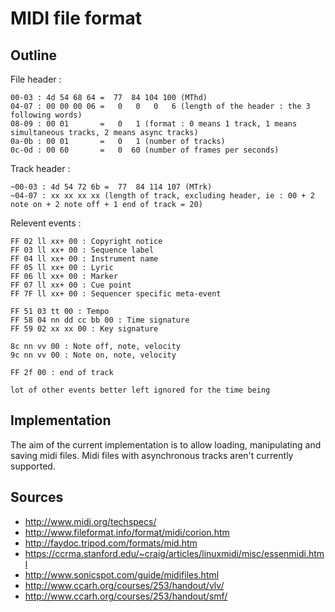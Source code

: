 MIDI file format
================

Outline
-------

File header :

	00-03 : 4d 54 68 64 =  77  84 104 100 (MThd) 
	04-07 : 00 00 00 06 =   0   0   0   6 (length of the header : the 3 following words) 
	08-09 : 00 01       =   0   1 (format : 0 means 1 track, 1 means simultaneous tracks, 2 means async tracks)
	0a-0b : 00 01       =   0   1 (number of tracks)
	0c-0d : 00 60       =   0  60 (number of frames per seconds)

Track header :

	~00-03 : 4d 54 72 6b =  77  84 114 107 (MTrk)
	~04-07 : xx xx xx xx (length of track, excluding header, ie : 00 + 2 note on + 2 note off + 1 end of track = 20)

Relevent events :
	
	FF 02 ll xx+ 00 : Copyright notice
	FF 03 ll xx+ 00 : Sequence label
	FF 04 ll xx+ 00 : Instrument name
	FF 05 ll xx+ 00 : Lyric
	FF 06 ll xx+ 00 : Marker
	FF 07 ll xx+ 00 : Cue point
	FF 7F ll xx+ 00 : Sequencer specific meta-event

	FF 51 03 tt 00 : Tempo
	FF 58 04 nn dd cc bb 00 : Time signature
	FF 59 02 xx xx 00 : Key signature

	8c nn vv 00 : Note off, note, velocity
	9c nn vv 00 : Note on, note, velocity

	FF 2f 00 : end of track

	lot of other events better left ignored for the time being


Implementation
--------------

The aim of the current implementation is to allow loading, manipulating and saving midi files.
Midi files with asynchronous tracks aren't currently supported.


Sources
-------

 * http://www.midi.org/techspecs/
 * http://www.fileformat.info/format/midi/corion.htm
 * http://faydoc.tripod.com/formats/mid.htm
 * https://ccrma.stanford.edu/~craig/articles/linuxmidi/misc/essenmidi.html
 * http://www.sonicspot.com/guide/midifiles.html
 * http://www.ccarh.org/courses/253/handout/vlv/
 * http://www.ccarh.org/courses/253/handout/smf/